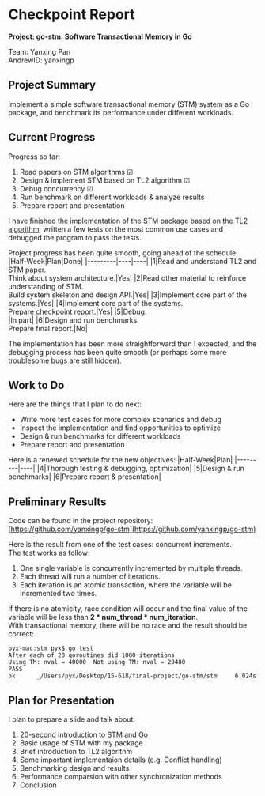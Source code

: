 # **Checkpoint Report** 
**Project: go-stm: Software Transactional Memory in Go**

Team: Yanxing Pan  
AndrewID: yanxingp 

## **Project Summary**
Implement a simple software transactional memory (STM) system as a Go package, and benchmark its performance under different workloads.

## **Current Progress**
Progress so far:
1. Read papers on STM algorithms &#x2611;
2. Design & implement STM based on TL2 algorithm &#x2611;
3. Debug concurrency &#x2611;
4. Run benchmark on different workloads & analyze results
5. Prepare report and presentation

I have finished the implementation of the STM package based on [the TL2 algorithm]((https://perso.telecom-paristech.fr/kuznetso/INF346-2015/papers/tl2.pdf)), written a few tests on the most common use cases and debugged the program to pass the tests.

Project progress has been quite smooth, going ahead of the schedule:
|Half-Week|Plan|Done|
|---------|----|----|
|1|Read and understand TL2 and STM paper. <br>Think about system architecture.|Yes|
|2|Read other material to reinforce understanding of STM.<br>Build system skeleton and design API.|Yes|
|3|Implement core part of the systems.|Yes|
|4|Implement core part of the systems.<br>Prepare checkpoint report.|Yes|
|5|Debug.<br>|In part|
|6|Design and run benchmarks.<br>Prepare final report.|No|

The implementation has been more straightforward than I expected, and the debugging process has been quite smooth (or perhaps some more troublesome bugs are still hidden).

## **Work to Do**
Here are the things that I plan to do next:
* Write more test cases for more complex scenarios and debug
* Inspect the implementation and find opportunities to optimize
* Design & run benchmarks for different workloads
* Prepare report and presentation

Here is a renewed schedule for the new objectives:
|Half-Week|Plan|
|---------|----|
|4|Thorough testing & debugging, optimization|
|5|Design & run benchmarks|
|6|Prepare report & presentation|

## **Preliminary Results**
Code can be found in the project repository:  
[https://github.com/yanxingp/go-stm](https://github.com/yanxingp/go-stm)

Here is the result from one of the test cases: concurrent increments.  
The test works as follow:
1. One single variable is concurrently incremented by multiple threads. 
2. Each thread will run a number of iterations. 
3. Each iteration is an atomic transaction, where the variable will be incremented two times.

If there is no atomicity, race condition will occur and the final value of the variable will be less than **2 * num_thread * num_iteration**.  
With transactional memory, there will be no race and the result should be correct:
```
pyx-mac:stm pyx$ go test
After each of 20 goroutines did 1000 iterations
Using TM: nval = 40000  Not using TM: nval = 29480
PASS
ok      _/Users/pyx/Desktop/15-618/final-project/go-stm/stm     6.024s
```

## **Plan for Presentation**
I plan to prepare a slide and talk about:
1. 20-second introduction to STM and Go
2. Basic usage of STM with my package
3. Brief introduction to TL2 algorithm
4. Some important implementaion details (e.g. Conflict handling)
5. Benchmarking design and results
6. Performance comparsion with other synchronization methods
7. Conclusion
